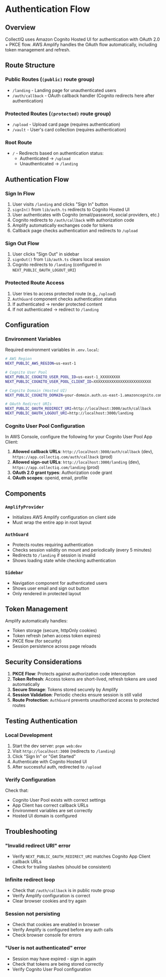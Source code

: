 # Authentication Flow

## Overview

CollectIQ uses Amazon Cognito Hosted UI for authentication with OAuth 2.0 + PKCE flow. AWS Amplify handles the OAuth flow automatically, including token management and refresh.

## Route Structure

### Public Routes (`(public)` route group)

- `/landing` - Landing page for unauthenticated users
- `/auth/callback` - OAuth callback handler (Cognito redirects here after authentication)

### Protected Routes (`(protected)` route group)

- `/upload` - Upload card page (requires authentication)
- `/vault` - User's card collection (requires authentication)

### Root Route

- `/` - Redirects based on authentication status:
  - Authenticated → `/upload`
  - Unauthenticated → `/landing`

## Authentication Flow

### Sign In Flow

1. User visits `/landing` and clicks "Sign In" button
2. `signIn()` from `lib/auth.ts` redirects to Cognito Hosted UI
3. User authenticates with Cognito (email/password, social providers, etc.)
4. Cognito redirects to `/auth/callback` with authorization code
5. Amplify automatically exchanges code for tokens
6. Callback page checks authentication and redirects to `/upload`

### Sign Out Flow

1. User clicks "Sign Out" in sidebar
2. `signOut()` from `lib/auth.ts` clears local session
3. Cognito redirects to `/landing` (configured in `NEXT_PUBLIC_OAUTH_LOGOUT_URI`)

### Protected Route Access

1. User tries to access protected route (e.g., `/upload`)
2. `AuthGuard` component checks authentication status
3. If authenticated → render protected content
4. If not authenticated → redirect to `/landing`

## Configuration

### Environment Variables

Required environment variables in `.env.local`:

```bash
# AWS Region
NEXT_PUBLIC_AWS_REGION=us-east-1

# Cognito User Pool
NEXT_PUBLIC_COGNITO_USER_POOL_ID=us-east-1_XXXXXXXXX
NEXT_PUBLIC_COGNITO_USER_POOL_CLIENT_ID=XXXXXXXXXXXXXXXXXXXXXXXXXX

# Cognito Domain (Hosted UI)
NEXT_PUBLIC_COGNITO_DOMAIN=your-domain.auth.us-east-1.amazoncognito.com

# OAuth Redirect URIs
NEXT_PUBLIC_OAUTH_REDIRECT_URI=http://localhost:3000/auth/callback
NEXT_PUBLIC_OAUTH_LOGOUT_URI=http://localhost:3000/landing
```

### Cognito User Pool Configuration

In AWS Console, configure the following for your Cognito User Pool App Client:

1. **Allowed callback URLs**: `http://localhost:3000/auth/callback` (dev), `https://app.collectiq.com/auth/callback` (prod)
2. **Allowed sign-out URLs**: `http://localhost:3000/landing` (dev), `https://app.collectiq.com/landing` (prod)
3. **OAuth 2.0 grant types**: Authorization code grant
4. **OAuth scopes**: openid, email, profile

## Components

### `AmplifyProvider`

- Initializes AWS Amplify configuration on client side
- Must wrap the entire app in root layout

### `AuthGuard`

- Protects routes requiring authentication
- Checks session validity on mount and periodically (every 5 minutes)
- Redirects to `/landing` if session is invalid
- Shows loading state while checking authentication

### `Sidebar`

- Navigation component for authenticated users
- Shows user email and sign out button
- Only rendered in protected layout

## Token Management

Amplify automatically handles:

- Token storage (secure, httpOnly cookies)
- Token refresh (when access token expires)
- PKCE flow (for security)
- Session persistence across page reloads

## Security Considerations

1. **PKCE Flow**: Protects against authorization code interception
2. **Token Refresh**: Access tokens are short-lived, refresh tokens are used automatically
3. **Secure Storage**: Tokens stored securely by Amplify
4. **Session Validation**: Periodic checks ensure session is still valid
5. **Route Protection**: `AuthGuard` prevents unauthorized access to protected routes

## Testing Authentication

### Local Development

1. Start the dev server: `pnpm web:dev`
2. Visit `http://localhost:3000` (redirects to `/landing`)
3. Click "Sign In" or "Get Started"
4. Authenticate with Cognito Hosted UI
5. After successful auth, redirected to `/upload`

### Verify Configuration

Check that:

- Cognito User Pool exists with correct settings
- App Client has correct callback URLs
- Environment variables are set correctly
- Hosted UI domain is configured

## Troubleshooting

### "Invalid redirect URI" error

- Verify `NEXT_PUBLIC_OAUTH_REDIRECT_URI` matches Cognito App Client callback URLs
- Check for trailing slashes (should be consistent)

### Infinite redirect loop

- Check that `/auth/callback` is in public route group
- Verify Amplify configuration is correct
- Clear browser cookies and try again

### Session not persisting

- Check that cookies are enabled in browser
- Verify Amplify is configured before any auth calls
- Check browser console for errors

### "User is not authenticated" error

- Session may have expired - sign in again
- Check that tokens are being stored correctly
- Verify Cognito User Pool configuration
